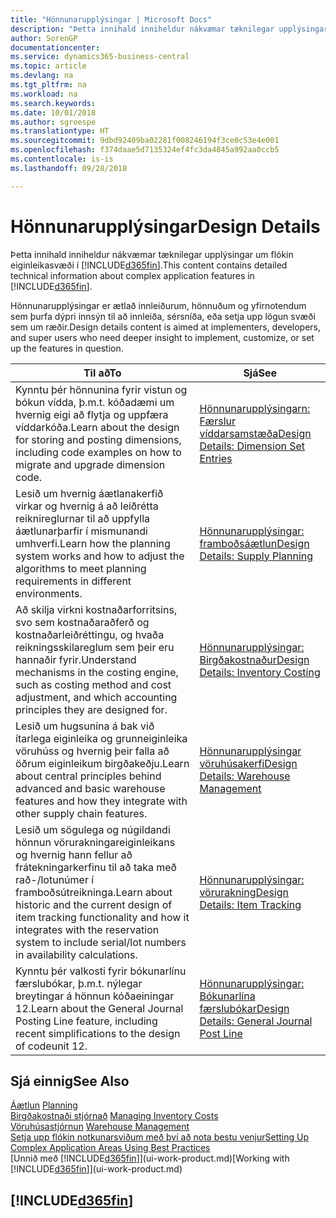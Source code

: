 ```yaml
---
title: "Hönnunarupplýsingar | Microsoft Docs"
description: "Þetta innihald inniheldur nákvæmar tæknilegar upplýsingar um flókin eiginleikasvæði í Business Central."
author: SorenGP
documentationcenter: 
ms.service: dynamics365-business-central
ms.topic: article
ms.devlang: na
ms.tgt_pltfrm: na
ms.workload: na
ms.search.keywords: 
ms.date: 10/01/2018
ms.author: sgroespe
ms.translationtype: HT
ms.sourcegitcommit: 9dbd92409ba02281f008246194f3ce0c53e4e001
ms.openlocfilehash: f374daae5d7135324ef4fc3da4845a992aa0ccb5
ms.contentlocale: is-is
ms.lasthandoff: 09/28/2018

---
```

# <a name="design-details"></a><span data-ttu-id="cdceb-103">Hönnunarupplýsingar</span><span class="sxs-lookup"><span data-stu-id="cdceb-103">Design Details</span></span>
<span data-ttu-id="cdceb-104">Þetta innihald inniheldur nákvæmar tæknilegar upplýsingar um flókin eiginleikasvæði í [!INCLUDE[d365fin](includes/d365fin_md.md)].</span><span class="sxs-lookup"><span data-stu-id="cdceb-104">This content contains detailed technical information about complex application features in [!INCLUDE[d365fin](includes/d365fin_md.md)].</span></span>  

 <span data-ttu-id="cdceb-105">Hönnunarupplýsingar er ætlað innleiðurum, hönnuðum og yfirnotendum sem þurfa dýpri innsýn til að innleiða, sérsníða, eða setja upp lögun svæði sem um ræðir.</span><span class="sxs-lookup"><span data-stu-id="cdceb-105">Design details content is aimed at implementers, developers, and super users who need deeper insight to implement, customize, or set up the features in question.</span></span>  

|<span data-ttu-id="cdceb-106">**Til að**</span><span class="sxs-lookup"><span data-stu-id="cdceb-106">**To**</span></span>|<span data-ttu-id="cdceb-107">**Sjá**</span><span class="sxs-lookup"><span data-stu-id="cdceb-107">**See**</span></span>|  
|------------|-------------|  
|<span data-ttu-id="cdceb-108">Kynntu þér hönnunina fyrir vistun og bókun vídda, þ.m.t. kóðadæmi um hvernig eigi að flytja og uppfæra víddarkóða.</span><span class="sxs-lookup"><span data-stu-id="cdceb-108">Learn about the design for storing and posting dimensions, including code examples on how to migrate and upgrade dimension code.</span></span>|[<span data-ttu-id="cdceb-109">Hönnunarupplýsingarn: Færslur víddarsamstæða</span><span class="sxs-lookup"><span data-stu-id="cdceb-109">Design Details: Dimension Set Entries</span></span>](design-details-dimension-set-entries.md)|  
|<span data-ttu-id="cdceb-110">Lesið um hvernig áætlanakerfið virkar og hvernig á að leiðrétta reiknireglurnar til að uppfylla áætlunarþarfir í mismunandi umhverfi.</span><span class="sxs-lookup"><span data-stu-id="cdceb-110">Learn how the planning system works and how to adjust the algorithms to meet planning requirements in different environments.</span></span>|[<span data-ttu-id="cdceb-111">Hönnunarupplýsingar: framboðsáætlun</span><span class="sxs-lookup"><span data-stu-id="cdceb-111">Design Details: Supply Planning</span></span>](design-details-supply-planning.md)|  
|<span data-ttu-id="cdceb-112">Að skilja virkni kostnaðarforritsins, svo sem kostnaðaraðferð og kostnaðarleiðréttingu, og hvaða reikningsskilareglum sem þeir eru hannaðir fyrir.</span><span class="sxs-lookup"><span data-stu-id="cdceb-112">Understand mechanisms in the costing engine, such as costing method and cost adjustment, and which accounting principles they are designed for.</span></span>|[<span data-ttu-id="cdceb-113">Hönnunarupplýsingar: Birgðakostnaður</span><span class="sxs-lookup"><span data-stu-id="cdceb-113">Design Details: Inventory Costing</span></span>](design-details-inventory-costing.md)|  
|<span data-ttu-id="cdceb-114">Lesið um hugsunina á bak við ítarlega eiginleika og grunneiginleika vöruhúss og hvernig þeir falla að öðrum eiginleikum birgðakeðju.</span><span class="sxs-lookup"><span data-stu-id="cdceb-114">Learn about central principles behind advanced and basic warehouse features and how they integrate with other supply chain features.</span></span>|[<span data-ttu-id="cdceb-115">Hönnunarupplýsingar vöruhúsakerfi</span><span class="sxs-lookup"><span data-stu-id="cdceb-115">Design Details: Warehouse Management</span></span>](design-details-warehouse-management.md)|  
|<span data-ttu-id="cdceb-116">Lesið um sögulega og núgildandi hönnun vörurakningareiginleikans og hvernig hann fellur að frátekningarkerfinu til að taka með rað-/lotunúmer í framboðsútreikninga.</span><span class="sxs-lookup"><span data-stu-id="cdceb-116">Learn about historic and the current design of item tracking functionality and how it integrates with the reservation system to include serial/lot numbers in availability calculations.</span></span>|[<span data-ttu-id="cdceb-117">Hönnunarupplýsingar: vörurakning</span><span class="sxs-lookup"><span data-stu-id="cdceb-117">Design Details: Item Tracking</span></span>](design-details-item-tracking.md)|  
|<span data-ttu-id="cdceb-118">Kynntu þér valkosti fyrir bókunarlínu færslubókar, þ.m.t. nýlegar breytingar á hönnun kóðaeiningar 12.</span><span class="sxs-lookup"><span data-stu-id="cdceb-118">Learn about the General Journal Posting Line feature, including recent simplifications to the design of codeunit 12.</span></span>|[<span data-ttu-id="cdceb-119">Hönnunarupplýsingar: Bókunarlína færslubókar</span><span class="sxs-lookup"><span data-stu-id="cdceb-119">Design Details: General Journal Post Line</span></span>](design-details-general-journal-post-line.md)|  

## <a name="see-also"></a><span data-ttu-id="cdceb-120">Sjá einnig</span><span class="sxs-lookup"><span data-stu-id="cdceb-120">See Also</span></span>  
 <span data-ttu-id="cdceb-121">[Áætlun](production-planning.md) </span><span class="sxs-lookup"><span data-stu-id="cdceb-121">[Planning](production-planning.md) </span></span>  
 <span data-ttu-id="cdceb-122">[Birgðakostnaði stjórnað](finance-manage-inventory-costs.md) </span><span class="sxs-lookup"><span data-stu-id="cdceb-122">[Managing Inventory Costs](finance-manage-inventory-costs.md) </span></span>  
 <span data-ttu-id="cdceb-123">[Vöruhúsastjórnun](warehouse-manage-warehouse.md) </span><span class="sxs-lookup"><span data-stu-id="cdceb-123">[Warehouse Management](warehouse-manage-warehouse.md) </span></span>  
 [<span data-ttu-id="cdceb-124">Setja upp flókin notkunarsviðum með því að nota bestu venjur</span><span class="sxs-lookup"><span data-stu-id="cdceb-124">Setting Up Complex Application Areas Using Best Practices</span></span>](set-up-complex-application-areas-using-best-practices.md)  
 <span data-ttu-id="cdceb-125">[Unnið með [!INCLUDE[d365fin](includes/d365fin_md.md)]](ui-work-product.md)</span><span class="sxs-lookup"><span data-stu-id="cdceb-125">[Working with [!INCLUDE[d365fin](includes/d365fin_md.md)]](ui-work-product.md)</span></span>

 ## [!INCLUDE[d365fin](includes/free_trial_md.md)]  
  

